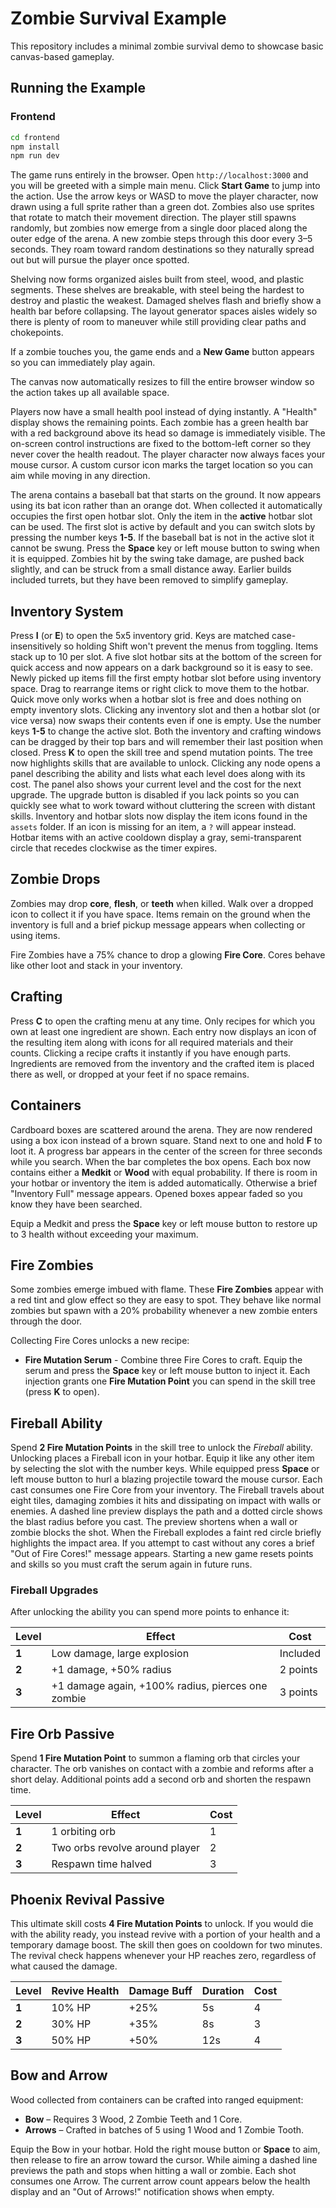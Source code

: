 # Zombie Survival Example

This repository includes a minimal zombie survival demo to showcase basic canvas-based gameplay.

## Running the Example

### Frontend

```bash
cd frontend
npm install
npm run dev
```

The game runs entirely in the browser. Open `http://localhost:3000` and you will be greeted with a simple main menu. Click **Start Game** to jump into the action. Use the arrow keys or WASD to move the player character, now drawn using a full sprite rather than a green dot. Zombies also use sprites that rotate to match their movement direction. The player still spawns randomly, but zombies now emerge from a single door placed along the outer edge of the arena. A new zombie steps through this door every 3–5 seconds. They roam toward random destinations so they naturally spread out but will pursue the player once spotted.

Shelving now forms organized aisles built from steel, wood, and plastic segments. These shelves are breakable, with steel being the hardest to destroy and plastic the weakest. Damaged shelves flash and briefly show a health bar before collapsing. The layout generator spaces aisles widely so there is plenty of room to maneuver while still providing clear paths and chokepoints.

If a zombie touches you, the game ends and a **New Game** button appears so you can immediately play again.

The canvas now automatically resizes to fill the entire browser window so the action takes up all available space.

Players now have a small health pool instead of dying instantly. A "Health" display shows the remaining points. Each zombie has a green health bar with a red background above its head so damage is immediately visible.
The on-screen control instructions are fixed to the bottom-left corner so they never cover the health readout.
The player character now always faces your mouse cursor. A custom cursor icon marks the target location so you can aim while moving in any direction.

The arena contains a baseball bat that starts on the ground. It now appears using its bat icon rather than an orange dot. When collected it automatically occupies the first open hotbar slot. Only the item in the **active** hotbar slot can be used. The first slot is active by default and you can switch slots by pressing the number keys **1-5**. If the baseball bat is not in the active slot it cannot be swung. Press the **Space** key or left mouse button to swing when it is equipped. Zombies hit by the swing take damage, are pushed back slightly, and can be struck from a small distance away. Earlier builds included turrets, but they have been removed to simplify gameplay.

## Inventory System

Press **I** (or **E**) to open the 5x5 inventory grid. Keys are matched case-insensitively so holding Shift won't prevent the menus from toggling. Items stack up to 10 per slot. A five slot hotbar sits at the bottom of the screen for quick access and now appears on a dark background so it is easy to see. Newly picked up items fill the first empty hotbar slot before using inventory space. Drag to rearrange items or right click to move them to the hotbar. Quick move only works when a hotbar slot is free and does nothing on empty inventory slots. Clicking any inventory slot and then a hotbar slot (or vice versa) now swaps their contents even if one is empty. Use the number keys **1-5** to change the active slot. Both the inventory and crafting windows can be dragged by their top bars and will remember their last position when closed.
Press **K** to open the skill tree and spend mutation points.
The tree now highlights skills that are available to unlock. Clicking any node
opens a panel describing the ability and lists what each level does along with
its cost. The panel also shows your current level and the cost for the next
upgrade. The upgrade button is disabled if you lack points so you can quickly
see what to work toward without cluttering the screen with distant skills.
Inventory and hotbar slots now display the item icons found in the `assets` folder. If an icon is missing for an item, a `?` will appear instead.
Hotbar items with an active cooldown display a gray, semi-transparent circle that recedes clockwise as the timer expires.

## Zombie Drops

Zombies may drop **core**, **flesh**, or **teeth** when killed. Walk over a dropped icon to collect it if you have space. Items remain on the ground when the inventory is full and a brief pickup message appears when collecting or using items.

Fire Zombies have a 75% chance to drop a glowing **Fire Core**. Cores behave like other loot and stack in your inventory.

## Crafting

Press **C** to open the crafting menu at any time. Only recipes for which you own at least one ingredient are shown. Each entry now displays an icon of the resulting item along with icons for all required materials and their counts. Clicking a recipe crafts it instantly if you have enough parts. Ingredients are removed from the inventory and the crafted item is placed there as well, or dropped at your feet if no space remains.

## Containers

Cardboard boxes are scattered around the arena. They are now rendered using a box icon instead of a brown square. Stand next to one and hold **F** to loot it. A progress bar appears in the center of the screen for three seconds while you search. When the bar completes the box opens. Each box now contains either a **Medkit** or **Wood** with equal probability. If there is room in your hotbar or inventory the item is added automatically. Otherwise a brief "Inventory Full" message appears. Opened boxes appear faded so you know they have been searched.

Equip a Medkit and press the **Space** key or left mouse button to restore up to 3 health without exceeding your maximum.

## Fire Zombies

Some zombies emerge imbued with flame. These **Fire Zombies** appear with a red tint and glow effect so they are easy to spot. They behave like normal zombies but spawn with a 20% probability whenever a new zombie enters through the door.

Collecting Fire Cores unlocks a new recipe:

- **Fire Mutation Serum** - Combine three Fire Cores to craft. Equip the serum and press the **Space** key or left mouse button to inject it. Each injection grants one **Fire Mutation Point** you can spend in the skill tree (press **K** to open).

## Fireball Ability

Spend **2 Fire Mutation Points** in the skill tree to unlock the _Fireball_ ability. Unlocking places a Fireball icon in your hotbar. Equip it like any other item by selecting the slot with the number keys. While equipped press **Space** or left mouse button to hurl a blazing projectile toward the mouse cursor. Each cast consumes one Fire Core from your inventory. The Fireball travels about eight tiles, damaging zombies it hits and dissipating on impact with walls or enemies. A dashed line preview displays the path and a dotted circle shows the blast radius before you cast. The preview shortens when a wall or zombie blocks the shot. When the Fireball explodes a faint red circle briefly highlights the impact area. If you attempt to cast without any cores a brief "Out of Fire Cores!" message appears. Starting a new game resets points and skills so you must craft the serum again in future runs.

### Fireball Upgrades

After unlocking the ability you can spend more points to enhance it:

| Level | Effect                                            | Cost     |
| ----- | ------------------------------------------------- | -------- |
| **1** | Low damage, large explosion                       | Included |
| **2** | +1 damage, +50% radius                            | 2 points |
| **3** | +1 damage again, +100% radius, pierces one zombie | 3 points |

## Fire Orb Passive

Spend **1 Fire Mutation Point** to summon a flaming orb that circles your
character. The orb vanishes on contact with a zombie and reforms after a short
delay. Additional points add a second orb and shorten the respawn time.

| Level | Effect                         | Cost |
| ----- | ------------------------------ | ---- |
| **1** | 1 orbiting orb                 | 1    |
| **2** | Two orbs revolve around player | 2    |
| **3** | Respawn time halved            | 3    |

## Phoenix Revival Passive

This ultimate skill costs **4 Fire Mutation Points** to unlock. If you would die
with the ability ready, you instead revive with a portion of your health and a
temporary damage boost. The skill then goes on cooldown for two minutes. The
revival check happens whenever your HP reaches zero, regardless of what caused
the damage.

| Level | Revive Health | Damage Buff | Duration | Cost |
| ----- | ------------- | ----------- | -------- | ---- |
| **1** | 10% HP        | +25%        | 5s       | 4    |
| **2** | 30% HP        | +35%        | 8s       | 3    |
| **3** | 50% HP        | +50%        | 12s      | 4    |

## Bow and Arrow

Wood collected from containers can be crafted into ranged equipment:

- **Bow** – Requires 3 Wood, 2 Zombie Teeth and 1 Core.
- **Arrows** – Crafted in batches of 5 using 1 Wood and 1 Zombie Tooth.

Equip the Bow in your hotbar. Hold the right mouse button or **Space** to aim, then release to fire an arrow toward the cursor. While aiming a dashed line previews the path and stops when hitting a wall or zombie. Each shot consumes one Arrow. The current arrow count appears below the health display and an "Out of Arrows!" notification shows when empty.
